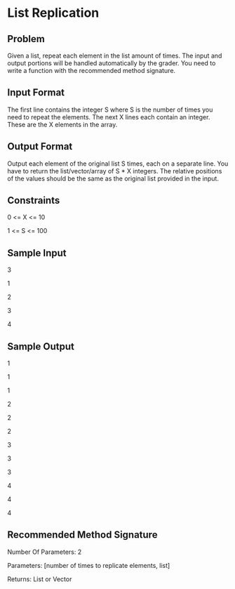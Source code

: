# List Replication

## Problem
Given a list, repeat each element in the list  amount of times. The input and output portions will be handled automatically by the grader. You need to write a function with the recommended method signature.

## Input Format
The first line contains the integer S where S is the number of times you need to repeat the elements. 
The next X lines each contain an integer. These are the X elements in the array.

## Output Format
Output each element of the original list S times, each on a separate line. You have to return the list/vector/array of S * X integers. The relative positions of the values should be the same as the original list provided in the input.

## Constraints
0 <= X <= 10

1 <= S <= 100

## Sample Input
3

1

2

3

4

## Sample Output
1

1

1

2

2

2

3

3

3

4

4

4

## Recommended Method Signature
Number Of Parameters: 2

Parameters: [number of times to replicate elements, list]

Returns: List or Vector
